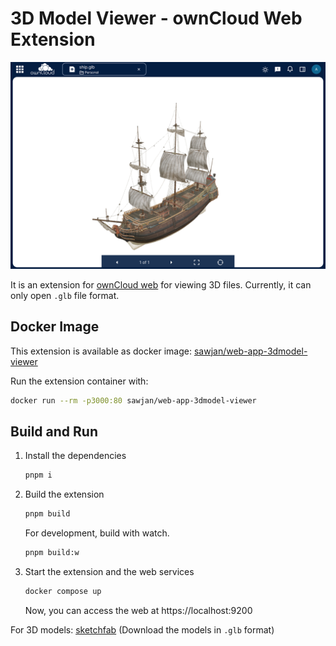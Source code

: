 # 3D Model Viewer - ownCloud Web Extension

![3d model viewer ui](./docs/ss-light.png)

It is an extension for [ownCloud web](https://github.com/owncloud/web) for viewing 3D files. Currently, it can only open `.glb` file format.

## Docker Image

This extension is available as docker image: [sawjan/web-app-3dmodel-viewer](https://hub.docker.com/r/sawjan/web-app-3dmodel-viewer/tags)

Run the extension container with:

```bash
docker run --rm -p3000:80 sawjan/web-app-3dmodel-viewer
```

## Build and Run

1. Install the dependencies

   ```bash
   pnpm i
   ```

2. Build the extension

   ```bash
   pnpm build
   ```

   For development, build with watch.

   ```bash
   pnpm build:w
   ```

3. Start the extension and the web services

   ```bash
   docker compose up
   ```

   Now, you can access the web at https://localhost:9200

For 3D models: [sketchfab](https://sketchfab.com/) (Download the models in `.glb` format)
